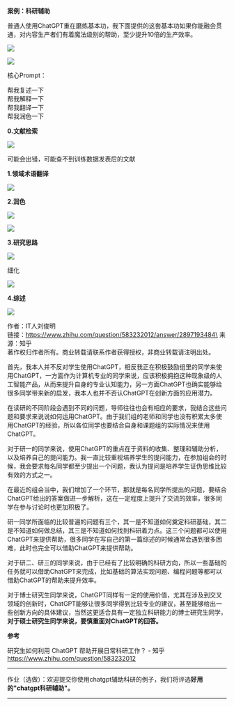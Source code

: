 **案例：科研辅助**

普通人使用ChatGPT重在磨练基本功，我下面提供的这套基本功如果你能融会贯通，对内容生产者们有着魔法级别的帮助，至少提升10倍的生产效率。

![](../img/folder5/media/image1.png)

![](../img/folder5/media/image2.png)

核心Prompt：

帮我复述一下\
帮我解释一下\
帮我翻译一下\
帮我润色一下

**0.文献检索**

![](../img/folder5/media/image3.png)

可能会出错，可能查不到训练数据发表后的文献

**1.领域术语翻译**

![](../img/folder5/media/image4.png)

**2.润色**

![](../img/folder5/media/image5.png)

![](../img/folder5/media/image6.png)

**3.研究思路**

![](../img/folder5/media/image7.png)

细化

![](../img/folder5/media/image8.png)

**4.综述**

![](../img/folder5/media/image9.png)

作者：IT人刘俊明\
链接：https://www.zhihu.com/question/583232012/answer/2897193484\
来源：知乎\
著作权归作者所有。商业转载请联系作者获得授权，非商业转载请注明出处。

首先，我本人并不反对学生使用ChatGPT，相反我正在积极鼓励组里的同学来使用ChatGPT，一方面作为计算机专业的同学来说，应该积极拥抱这种现象级的人工智能产品，从而来提升自身的专业认知能力，另一方面ChatGPT也确实能够给很多同学带来新的启发，我本人也并不否认ChatGPT在创新方面的应用潜力。

在读研的不同阶段会遇到不同的问题，导师往往也会有相应的要求，我结合这些问题和要求来说说如何运用ChatGPT。由于我们组的老师和同学也没有积累太多使用ChatGPT的经验，所以各位同学也要结合自身和课题组的实际情况来使用ChatGPT。

对于研一的同学来说，使用ChatGPT的重点在于资料的收集、整理和辅助分析，以及培养自己的提问能力。我一直比较重视培养学生的提问能力，在参加组会的时候，我会要求每名同学都至少提出一个问题，我认为提问是培养学生证伪思维比较有效的方式之一。

在最近的组会当中，我们增加了一个环节，那就是每名同学所提出的问题，要结合ChatGPT给出的答案做进一步解析，这在一定程度上提升了交流的效率，很多同学在参与讨论时也更加积极了。

研一同学所面临的比较普遍的问题有三个，其一是不知道如何奠定科研基础，其二是不知道如何做总结，其三是不知道如何找到科研着力点。这三个问题都可以使用ChatGPT来提供帮助，很多同学在写自己的第一篇综述的时候通常会遇到很多困难，此时也完全可以借助ChatGPT来提供帮助。

对于研二、研三的同学来说，由于已经有了比较明确的科研方向，所以一些基础的任务就可以借助ChatGPT来完成，比如基础的算法实现问题、编程问题等都可以借助ChatGPT的帮助来提升效率。

对于博士研究生同学来说，ChatGPT同样有一定的使用价值，尤其在涉及到交叉领域的创新时，ChatGPT能够让很多同学得到比较专业的建议，甚至能够给出一些创新方向的具体建议，当然这更适合具有一定独立科研能力的博士研究生同学，**对于硕士研究生同学来说，要慎重面对ChatGPT的回答。**

**参考**

研究生如何利用 ChatGPT 帮助开展日常科研工作？ - 知乎\
https://www.zhihu.com/question/583232012

  --------------------------------------------------------------------------------------------
  作业（选做）：欢迎提交你使用chatgpt辅助科研的例子，我们将评选**好用的"chatgpt科研辅助"。**

  --------------------------------------------------------------------------------------------
